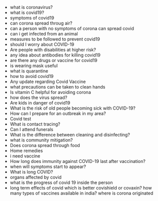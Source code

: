 - what is coronavirus?
- what is covid19?
- symptoms of covid19
- can corona spread throug air?
- can a person with no symptoms of corona can spread covid
- can i get infected from an animal
- measures to be followed to prevent covid19
- should I worry about COVID-19
- Are people with disabilities at higher risk?
- any idea about antibodies for killing covid19
- are there any drugs or vaccine for covid19
- is wearing mask useful
- what is quarantine
- how to avoid covid19
- Any update regarding Covid Vaccine
- what precautions can be taken to clean hands
- Is vitamin C helpful for avoiding corona
- how does the virus spread?
- Are kids in danger of covid19
- What is the risk of old people becoming sick with COVID-19?
- How can I prepare for an outbreak in my area?
- Covid test
- What is contact tracing?
- Can I attend funerals
- What is the difference between cleaning and disinfecting?
- what is community mitigation?
- Does corona spread through food
- Home remedies
- i need vaccine
- How long does immunity against COVID-19 last after vaccination?
- when will symptoms start to appear?
- What is long COVID?
- organs affected by covid
- what is the progress of covid 19 inside the person
- long term effects of covid
which is better covishield or covaxin?
how many types of vaccines available in india?
where is corona originated
